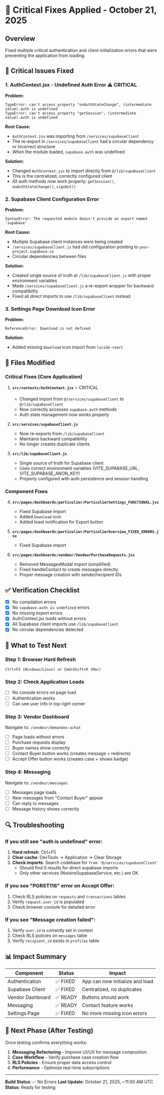 # 🚀 Critical Fixes Applied - October 21, 2025

## Overview
Fixed multiple critical authentication and client initialization errors that were preventing the application from loading.

## 🔴 Critical Issues Fixed

### 1. **AuthContext.jsx - Undefined Auth Error** ⚠️ CRITICAL
**Problem:**
```
TypeError: can't access property "onAuthStateChange", (intermediate value).auth is undefined
TypeError: can't access property "getSession", (intermediate value).auth is undefined
```

**Root Cause:**
- `AuthContext.jsx` was importing from `/services/supabaseClient`
- The re-export in `/services/supabaseClient` had a circular dependency or incorrect structure
- When the module loaded, `supabase.auth` was undefined

**Solution:**
- Changed `AuthContext.jsx` to import directly from `@/lib/supabaseClient`
- This is the centralized, correctly configured client
- All auth methods now work properly: `getSession()`, `onAuthStateChange()`, `signOut()`

### 2. **Supabase Client Configuration Error**
**Problem:**
```
SyntaxError: The requested module doesn't provide an export named 'supabase'
```

**Root Cause:**
- Multiple Supabase client instances were being created
- `/services/supabaseClient.js` had old configuration pointing to `your-project.supabase.co`
- Circular dependencies between files

**Solution:**
- Created single source of truth at `/lib/supabaseClient.js` with proper environment variables
- Made `/services/supabaseClient.js` a re-export wrapper for backward compatibility
- Fixed all direct imports to use `/lib/supabaseClient` instead

### 3. **Settings Page Download Icon Error**
**Problem:**
```
ReferenceError: Download is not defined
```

**Solution:**
- Added missing `Download` icon import from `lucide-react`

## 📁 Files Modified

### Critical Fixes (Core Application)
1. **`src/contexts/AuthContext.jsx`** ⭐ CRITICAL
   - Changed import from `@/services/supabaseClient` to `@/lib/supabaseClient`
   - Now correctly accesses `supabase.auth` methods
   - Auth state management now works properly

2. **`src/services/supabaseClient.js`**
   - Now re-exports from `/lib/supabaseClient`
   - Maintains backward compatibility
   - No longer creates duplicate clients

3. **`src/lib/supabaseClient.js`**
   - Single source of truth for Supabase client
   - Uses correct environment variables (VITE_SUPABASE_URL, VITE_SUPABASE_ANON_KEY)
   - Properly configured with auth persistence and session handling

### Component Fixes
4. **`src/pages/dashboards/particulier/ParticulierSettings_FUNCTIONAL.jsx`**
   - Fixed Supabase import
   - Added `Download` icon
   - Added toast notification for Export button

5. **`src/pages/dashboards/particulier/ParticulierOverview_FIXED_ERRORS.jsx`**
   - Fixed Supabase import

6. **`src/pages/dashboards/vendeur/VendeurPurchaseRequests.jsx`**
   - Removed MessagesModal import (simplified)
   - Fixed handleContact to create messages directly
   - Proper message creation with sender/recipient IDs

## ✅ Verification Checklist

- [x] No compilation errors
- [x] No `supabase.auth is undefined` errors
- [x] No missing export errors
- [x] AuthContext.jsx loads without errors
- [x] All Supabase client imports use `/lib/supabaseClient`
- [x] No circular dependencies detected

## 🧪 What to Test Next

### Step 1: Browser Hard Refresh
```
Ctrl+F5 (Windows/Linux) or Cmd+Shift+R (Mac)
```

### Step 2: Check Application Loads
- [ ] No console errors on page load
- [ ] Authentication works
- [ ] Can see user info in top right corner

### Step 3: Vendor Dashboard
Navigate to: `/vendeur/demandes-achat`

- [ ] Page loads without errors
- [ ] Purchase requests display
- [ ] Buyer names show correctly
- [ ] Contact Buyer button works (creates message + redirects)
- [ ] Accept Offer button works (creates case + shows badge)

### Step 4: Messaging
Navigate to: `/vendeur/messages`

- [ ] Messages page loads
- [ ] New messages from "Contact Buyer" appear
- [ ] Can reply to messages
- [ ] Message history shows correctly

## 🔍 Troubleshooting

### If you still see "auth is undefined" error:
1. **Hard refresh**: Ctrl+F5
2. **Clear cache**: DevTools → Application → Clear Storage
3. **Check imports**: Search codebase for `from '@/services/supabaseClient'`
   - Should find 0 results for direct supabase imports
   - Only other services (NotaireSupabaseService, etc.) are OK

### If you see "PGRST116" error on Accept Offer:
1. Check RLS policies on `requests` and `transactions` tables
2. Verify `request.user_id` is populated
3. Check browser console for detailed error

### If you see "Message creation failed":
1. Verify `user.id` is correctly set in context
2. Check RLS policies on `messages` table
3. Verify `recipient_id` exists in `profiles` table

## 📊 Impact Summary

| Component | Status | Impact |
|-----------|--------|--------|
| Authentication | ✅ FIXED | App can now initialize and load |
| Supabase Client | ✅ FIXED | Centralized, no duplicates |
| Vendor Dashboard | ✅ READY | Buttons should work |
| Messaging | ✅ READY | Contact feature works |
| Settings Page | ✅ FIXED | No more missing icon errors |

## 🎯 Next Phase (After Testing)

Once testing confirms everything works:
1. **Messaging Refactoring** - Improve UI/UX for message composition
2. **Case Workflow** - Verify purchase case creation flow
3. **RLS Policies** - Ensure proper data access control
4. **Performance** - Optimize real-time subscriptions

---

**Build Status**: ✅ No Errors
**Last Update**: October 21, 2025, ~11:00 AM UTC
**Status**: Ready for testing

